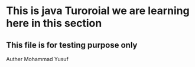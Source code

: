 # This is java Turoroial we are learning here in this section 

## This file is for testing purpose only 
Auther Mohammad Yusuf 


